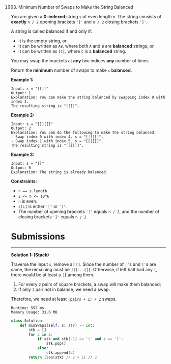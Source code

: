 1963. Minimum Number of Swaps to Make the String Balanced

You are given a **0-indexed** string `s` of even length `n`. The string consists of **exactly** `n / 2` opening brackets `'['` and `n / 2` closing brackets `']'`.

A string is called balanced if and only if:

* It is the empty string, or
* It can be written as `AB`, where both `A` and `B` are **balanced** strings, or
* It can be written as `[C]`, where `C` is a **balanced** string.

You may swap the brackets at **any** two indices **any** number of times.

Return the **minimum** number of swaps to make `s` **balanced**.

 

**Example 1:**
```
Input: s = "][]["
Output: 1
Explanation: You can make the string balanced by swapping index 0 with index 3.
The resulting string is "[[]]".
```

**Example 2:**
```
Input: s = "]]][[["
Output: 2
Explanation: You can do the following to make the string balanced:
- Swap index 0 with index 4. s = "[]][[]".
- Swap index 1 with index 5. s = "[[][]]".
The resulting string is "[[][]]".
```

**Example 3:**
```
Input: s = "[]"
Output: 0
Explanation: The string is already balanced.
```

**Constraints:**

* `n == s.length`
* `2 <= n <= 10^6`
* `n` is even.
* `s[i]` is either `'['` or `']'`.
* The number of opening brackets `'['` equals `n / 2`, and the number of closing brackets `']'` equals `n / 2`.

# Submissions
---
**Solution 1: (Stack)**

Traverse the input `s`, remove all `[]`. Since the number of `['`s and `]'`s are same, the remaining must be `]]]...[[[`. Otherwise, if left half had any `[`, there would be at least a `[]` among them.

1. For every `2` pairs of square brackets, a swap will make them balanced;
1. If only `1` pair not in balance, we need a swap.

Therefore, we need at least `(pairs + 1) / 2` swaps.

```
Runtime: 552 ms
Memory Usage: 31.6 MB
```
```python
class Solution:
    def minSwaps(self, s: str) -> int:
        stk = []
        for c in s:
            if stk and stk[-1] == '[' and c == ']':
                stk.pop()
            else:
                stk.append(c)
        return (len(stk) // 2 + 1) // 2
```
